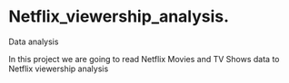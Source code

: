 # Netflix_viewership_analysis.
Data analysis 


In this project we are going to read Netflix Movies and TV Shows data to Netflix viewership analysis

